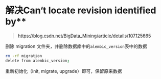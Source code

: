 # 解决Can‘t locate revision identified by**

> https://blog.csdn.net/BigData_Mining/article/details/107125665

删除 migration 文件夹，并删除数据库中的`alembic_version`表中的数据

```bash
rm -rf migration
delete from alembic_version;
```

重新初始化（init, migrate, upgrade）即可，保留原来数据

